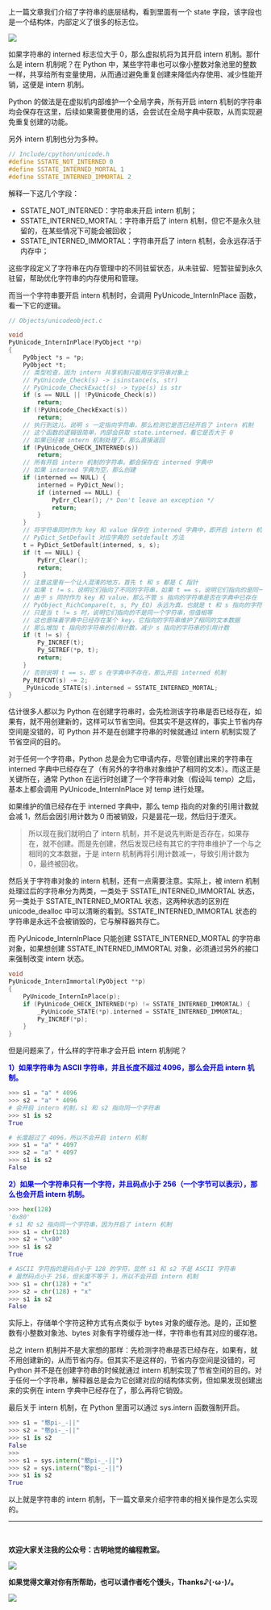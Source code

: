 上一篇文章我们介绍了字符串的底层结构，看到里面有一个 state 字段，该字段也是一个结构体，内部定义了很多的标志位。

![](./images/94.png)

如果字符串的 interned 标志位大于 0，那么虚拟机将为其开启 intern 机制。那什么是 intern 机制呢？在 Python 中，某些字符串也可以像小整数对象池里的整数一样，共享给所有变量使用，从而通过避免重复创建来降低内存使用、减少性能开销，这便是 intern 机制。

Python 的做法是在虚拟机内部维护一个全局字典，所有开启 intern 机制的字符串均会保存在这里，后续如果需要使用的话，会尝试在全局字典中获取，从而实现避免重复创建的功能。

另外 intern 机制也分为多种。

~~~C
// Include/cpython/unicode.h
#define SSTATE_NOT_INTERNED 0
#define SSTATE_INTERNED_MORTAL 1
#define SSTATE_INTERNED_IMMORTAL 2
~~~

解释一下这几个字段：

- SSTATE_NOT_INTERNED：字符串未开启 intern 机制；
- SSTATE_INTERNED_MORTAL：字符串开启了 intern 机制，但它不是永久驻留的，在某些情况下可能会被回收；
- SSTATE_INTERNED_IMMORTAL：字符串开启了 intern 机制，会永远存活于内存中；

这些字段定义了字符串在内存管理中的不同驻留状态，从未驻留、短暂驻留到永久驻留，帮助优化字符串的内存使用和管理。

而当一个字符串要开启 intern 机制时，会调用 PyUnicode_InternInPlace 函数，看一下它的逻辑。

~~~c
// Objects/unicodeobject.c

void
PyUnicode_InternInPlace(PyObject **p)
{
    PyObject *s = *p;
    PyObject *t;
    // 类型检查，因为 intern 共享机制只能用在字符串对象上
    // PyUnicode_Check(s) -> isinstance(s, str)
    // PyUnicode_CheckExact(s) -> type(s) is str
    if (s == NULL || !PyUnicode_Check(s))
        return;
    if (!PyUnicode_CheckExact(s))
        return;
    // 执行到这儿，说明 s 一定指向字符串，那么检测它是否已经开启了 intern 机制
    // 这个函数的逻辑很简单，内部会获取 state.interned，看它是否大于 0
    // 如果已经被 intern 机制处理了，那么直接返回
    if (PyUnicode_CHECK_INTERNED(s))
        return;
    // 所有开启 intern 机制的字符串，都会保存在 interned 字典中
    // 如果 interned 字典为空，那么创建
    if (interned == NULL) {
        interned = PyDict_New();
        if (interned == NULL) {
            PyErr_Clear(); /* Don't leave an exception */
            return;
        }
    }
    // 将字符串同时作为 key 和 value 保存在 interned 字典中，即开启 intern 机制
    // PyDict_SetDefault 对应字典的 setdefault 方法
    t = PyDict_SetDefault(interned, s, s);
    if (t == NULL) {
        PyErr_Clear();
        return;
    }
    // 注意这里有一个让人混淆的地方，首先 t 和 s 都是 C 指针
    // 如果 t != s，说明它们指向了不同的字符串，如果 t == s，说明它们指向的是同一个字符串
    // 由于 s 同时作为 key 和 value，那么不管 s 指向的字符串是否在字典中已存在
    // PyObject_RichCompare(t, s, Py_EQ) 永远为真，也就是 t 和 s 指向的字符串的值是相等的
    // 只是当 t != s 时，说明它们指向的不是同一个字符串，但值相等
    // 这也意味着字典中已经存在某个 key，它指向的字符串维护了相同的文本数据
    // 那么增加 t 指向的字符串的引用计数，减少 s 指向的字符串的引用计数
    if (t != s) {
        Py_INCREF(t);
        Py_SETREF(*p, t);
        return;
    }
    // 否则说明 t == s，即 s 在字典中不存在，那么开启 interned 机制
    Py_REFCNT(s) -= 2;
    _PyUnicode_STATE(s).interned = SSTATE_INTERNED_MORTAL;
}
~~~

估计很多人都以为 Python 在创建字符串时，会先检测该字符串是否已经存在，如果有，就不用创建新的，这样可以节省空间。但其实不是这样的，事实上节省内存空间是没错的，可 Python 并不是在创建字符串的时候就通过 intern 机制实现了节省空间的目的。

对于任何一个字符串，Python 总是会为它申请内存，尽管创建出来的字符串在 interned 字典中已经存在了（有另外的字符串对象维护了相同的文本）。而这正是关键所在，通常 Python 在运行时创建了一个字符串对象（假设叫 temp）之后，基本上都会调用 PyUnicode_InternInPlace 对 temp 进行处理。

如果维护的值已经存在于 interned 字典中，那么 temp 指向的对象的引用计数就会减 1，然后会因引用计数为 0 而被销毁，只是昙花一现，然后归于湮灭。

> 所以现在我们就明白了 intern 机制，并不是说先判断是否存在，如果存在，就不创建。而是先创建，然后发现已经有其它的字符串维护了一个与之相同的文本数据，于是 intern 机制再将引用计数减一，导致引用计数为 0，最终被回收。

然后关于字符串对象的 intern 机制，还有一点需要注意。实际上，被 intern 机制处理过后的字符串分为两类，一类处于 SSTATE_INTERNED_IMMORTAL 状态，另一类处于 SSTATE_INTERNED_MORTAL 状态，这两种状态的区别在 unicode_dealloc 中可以清晰的看到。SSTATE_INTERNED_IMMORTAL 状态的字符串是永远不会被销毁的，它与解释器共存亡。

而 PyUnicode_InternInPlace 只能创建 SSTATE_INTERNED_MORTAL 的字符串对象，如果想创建 SSTATE_INTERNED_IMMORTAL 对象，必须通过另外的接口来强制改变 intern 状态。

~~~C
void
PyUnicode_InternImmortal(PyObject **p)
{
    PyUnicode_InternInPlace(p);
    if (PyUnicode_CHECK_INTERNED(*p) != SSTATE_INTERNED_IMMORTAL) {
        _PyUnicode_STATE(*p).interned = SSTATE_INTERNED_IMMORTAL;
        Py_INCREF(*p);
    }
}
~~~

但是问题来了，什么样的字符串才会开启 intern 机制呢？

<font color="blue">**1）如果字符串为 ASCII 字符串，并且长度不超过 4096，那么会开启 intern 机制。**</font>

~~~python
>>> s1 = "a" * 4096
>>> s2 = "a" * 4096
# 会开启 intern 机制，s1 和 s2 指向同一个字符串
>>> s1 is s2
True

# 长度超过了 4096，所以不会开启 intern 机制
>>> s1 = "a" * 4097
>>> s2 = "a" * 4097
>>> s1 is s2
False
~~~

<font color="blue">**2）如果一个字符串只有一个字符，并且码点小于 256（一个字节可以表示），那么也会开启 intern 机制。**</font>

~~~python
>>> hex(128)
'0x80'
# s1 和 s2 指向同一个字符串，因为开启了 intern 机制
>>> s1 = chr(128)
>>> s2 = "\x80"
>>> s1 is s2
True

# ASCII 字符指的是码点小于 128 的字符，显然 s1 和 s2 不是 ASCII 字符串
# 虽然码点小于 256，但长度不等于 1，所以不会开启 intern 机制
>>> s1 = chr(128) + "x"
>>> s2 = chr(128) + "x"
>>> s1 is s2
False
~~~

实际上，存储单个字符这种方式有点类似于 bytes 对象的缓存池。是的，正如整数有小整数对象池、bytes 对象有字符缓存池一样，字符串也有其对应的缓存池。

总之 intern 机制并不是大家想的那样：先检测字符串是否已经存在，如果有，就不用创建新的，从而节省内存。但其实不是这样的，节省内存空间是没错的，可 Python 并不是在创建字符串的时候就通过 intern 机制实现了节省空间的目的。对于任何一个字符串，解释器总是会为它创建对应的结构体实例，但如果发现创建出来的实例在 intern 字典中已经存在了，那么再将它销毁。

最后关于 intern 机制，在 Python 里面可以通过 sys.intern 函数强制开启。

~~~Python
>>> s1 = "憨pi-_-||"
>>> s2 = "憨pi-_-||"
>>> s1 is s2
False
>>> 
>>> s1 = sys.intern("憨pi-_-||")
>>> s2 = sys.intern("憨pi-_-||")
>>> s1 is s2
True
~~~

以上就是字符串的 intern 机制，下一篇文章来介绍字符串的相关操作是怎么实现的。

-------------

&nbsp;

**欢迎大家关注我的公众号：古明地觉的编程教室。**

![](./images/qrcode_for_gh.jpg)

**如果觉得文章对你有所帮助，也可以请作者吃个馒头，Thanks♪(･ω･)ﾉ。**

![](./images/supports.png)